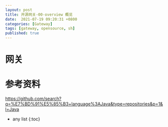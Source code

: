 ```yaml
---
layout: post
title: 开源网关-00-overview 概览
date:  2021-07-19 09:20:31 +0800
categories: [Gateway]
tags: [gateway, opensource, sh]
published: true
---
```


# 网关



# 参考资料

https://github.com/search?q=%E7%BD%91%E5%85%B3+language%3AJava&type=repositories&p=1&l=Java

* any list
{:toc}